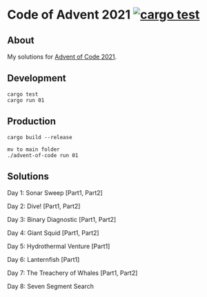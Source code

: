 # Code of Advent 2021 [![cargo test](https://github.com/naschidaniel/advent-of-code/actions/workflows/rstest.yml/badge.svg)](https://github.com/naschidaniel/advent-of-code/actions/workflows/rstest.yml)

## About

My solutions for [Advent of Code 2021](https://adventofcode.com/2021).

## Development

```
cargo test
cargo run 01
```

## Production

```
cargo build --release

mv to main folder
./advent-of-code run 01
```

## Solutions

Day 1: Sonar Sweep [Part1, Part2]

Day 2: Dive! [Part1, Part2]

Day 3: Binary Diagnostic [Part1, Part2]

Day 4: Giant Squid [Part1, Part2]

Day 5: Hydrothermal Venture [Part1]

Day 6: Lanternfish [Part1]

Day 7: The Treachery of Whales [Part1, Part2]

Day 8: Seven Segment Search